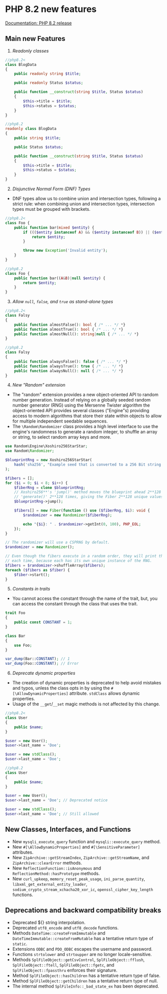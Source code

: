 # PHP 8.2 new features

[Documentation: PHP 8.2 release](https://www.php.net/releases/8.2/en.php)

## Main new Features

1. *Readonly classes*
```php
//php8.2<
class BlogData
{
    public readonly string $title;

    public readonly Status $status;

    public function __construct(string $title, Status $status)
    {
        $this->title = $title;
        $this->status = $status;
    }
}

//php8.2
readonly class BlogData
{
    public string $title;

    public Status $status;

    public function __construct(string $title, Status $status)
    {
        $this->title = $title;
        $this->status = $status;
    }
}
```

2. *Disjunctive Normal Form (DNF) Types*
- DNF types allow us to combine union and intersection types, following a strict rule:
  when combining union and intersection types, intersection types must be grouped with brackets.
```php
//php8.2<
class Foo {
    public function bar(mixed $entity) {
        if ((($entity instanceof A) && ($entity instanceof B)) || ($entity === null)) {
            return $entity;
        }

        throw new Exception('Invalid entity');
    }
}

//php8.2
class Foo {
    public function bar((A&B)|null $entity) {
        return $entity;
    }
}
```

3. *Allow `null`, `false`, and `true` as stand-alone types*
```php
//php8.2<
class Falsy
{
    public function almostFalse(): bool { /* ... */ *}
    public function almostTrue(): bool { /* ... */ *}
    public function almostNull(): string|null { /* ... */ *}
}

//php8.2
class Falsy
{
    public function alwaysFalse(): false { /* ... */ *}
    public function alwaysTrue(): true { /* ... */ *}
    public function alwaysNull(): null { /* ... */ *}
}
```

4. *New "Random" extension*
- The "random" extension provides a new object-oriented API to random number generation.
  Instead of relying on a globally seeded random number generator (RNG) using the Mersenne Twister algorithm 
  the object-oriented API provides several classes ("Engine"s) providing access to modern algorithms
  that store their state within objects to allow for multiple independent seedable sequences.
- The `\Random\Randomizer` class provides a high level interface to use the engine's randomness to generate
  a random integer, to shuffle an array or string, to select random array keys and more.
```php
use Random\Engine\Xoshiro256StarStar;
use Random\Randomizer;

$blueprintRng = new Xoshiro256StarStar(
    hash('sha256', "Example seed that is converted to a 256 Bit string via SHA-256", true)
);

$fibers = [];
for ($i = 0; $i < 8; $i++) {
    $fiberRng = clone $blueprintRng;
    // Xoshiro256**'s 'jump()' method moves the blueprint ahead 2**128 steps, as if calling
    // 'generate()' 2**128 times, giving the Fiber 2**128 unique values without needing to reseed.
    $blueprintRng->jump();

    $fibers[] = new Fiber(function () use ($fiberRng, $i): void {
        $randomizer = new Randomizer($fiberRng);

        echo "{$i}: " . $randomizer->getInt(0, 100), PHP_EOL;
    });
}

// The randomizer will use a CSPRNG by default.
$randomizer = new Randomizer();

// Even though the fibers execute in a random order, they will print the same value
// each time, because each has its own unique instance of the RNG.
$fibers = $randomizer->shuffleArray($fibers);
foreach ($fibers as $fiber) {
    $fiber->start();
}
```

5. *Constants in traits*
- You cannot access the constant through the name of the trait,
  but, you can access the constant through the class that uses the trait.
```php
trait Foo
{
    public const CONSTANT = 1;
}

class Bar
{
    use Foo;
}

var_dump(Bar::CONSTANT); // 1
var_dump(Foo::CONSTANT); // Error
```

6. *Deprecate dynamic properties*
- The creation of dynamic properties is deprecated to help avoid mistakes and typos,
  unless the class opts in by using the `#[\AllowDynamicProperties]` attribute. `stdClass` allows dynamic properties.
- Usage of the `__get`/`__set` magic methods is not affected by this change.
```php
//php8.2<
class User
{
    public $name;
}

$user = new User();
$user->last_name = 'Doe';

$user = new stdClass();
$user->last_name = 'Doe';

//php8.2
class User
{
    public $name;
}

$user = new User();
$user->last_name = 'Doe'; // Deprecated notice

$user = new stdClass();
$user->last_name = 'Doe'; // Still allowed
```

## New Classes, Interfaces, and Functions
- New `mysqli_execute_query` function and `mysqli::execute_query` method.
- New `#[\AllowDynamicProperties]` and `#[\SensitiveParameter]` attributes.
- New `ZipArchive::getStreamIndex`, `ZipArchive::getStreamName`, and `ZipArchive::clearError` methods.
- New `ReflectionFunction::isAnonymous` and `ReflectionMethod::hasPrototype` methods.
- New `curl_upkeep`, `memory_reset_peak_usage`, `ini_parse_quantity`, `libxml_get_external_entity_loader`,
  `sodium_crypto_stream_xchacha20_xor_ic`, `openssl_cipher_key_length` functions.

## Deprecations and backward compatibility breaks
- Deprecated ${} string interpolation.
- Deprecated `utf8_encode` and `utf8_decode` functions.
- Methods `DateTime::createFromImmutable` and `DateTimeImmutable::createFromMutable` has a tentative return type of `static`.
- Extensions `ODBC` and `PDO_ODBC` escapes the username and password.
- Functions `strtolower` and `strtoupper` are no longer locale-sensitive.
- Methods `SplFileObject::getCsvControl`, `SplFileObject::fflush`, `SplFileObject::ftell`, `SplFileObject::fgetc`, and `SplFileObject::fpassthru` enforces their signature.
- Method `SplFileObject::hasChildren` has a tentative return type of false.
- Method `SplFileObject::getChildren` has a tentative return type of null.
- The internal method `SplFileInfo::_bad_state_ex` has been deprecated.